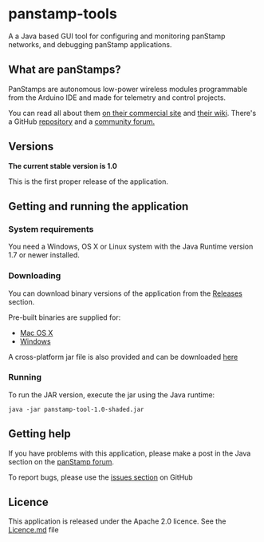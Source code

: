 # panstamp-tools

A a Java based GUI tool for configuring and monitoring panStamp networks, and debugging panStamp applications. 

## What are panStamps? 

PanStamps are autonomous low-power wireless modules programmable from the Arduino IDE and made for telemetry and control projects. 

You can read all about them [on their commercial site](http://www.panstamp.com/) and [their wiki](https://github.com/panStamp/panstamp/wiki). There's a GitHub [repository](https://github.com/panStamp/panstamp) and a [community forum.](http://www.panstamp.org/forum/)


## Versions

**The current stable version is 1.0**

This is the first proper release of the application. 

## Getting and running the application 

### System requirements

You need a Windows, OS X or Linux system with the Java Runtime version 1.7 or newer installed. 

### Downloading

You can download binary versions of the application from the [Releases](https://github.com/GideonLeGrange/panstamp-tools/releases) section. 

Pre-built binaries are supplied for:
* [Mac OS X](https://github.com/GideonLeGrange/panstamp-tools/releases/download/v1.0/panstamp-tool-1.0.dmg)
* [Windows](https://github.com/GideonLeGrange/panstamp-tools/releases/download/v1.0/panstamp-gui.exe)

A cross-platform jar file is also provided and can be downloaded [here](https://github.com/GideonLeGrange/panstamp-tools/releases/download/v1.0/panstamp-tool-1.0-shaded.jar)

### Running 

To run the JAR version, execute the jar using the Java runtime:

```shell
java -jar panstamp-tool-1.0-shaded.jar
```

## Getting help

If you have problems with this application, please make a post in the Java section on the [panStamp forum](http://www.panstamp.org/forum/forumdisplay.php?fid=24). 

To report bugs, please use the [issues section](https://github.com/GideonLeGrange/panstamp-tools/issues) on GitHub

## Licence

This application is released under the Apache 2.0 licence. See the [Licence.md](Licence.md) file

